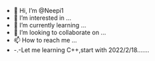 - 👋 Hi, I’m @Neepi1
- 👀 I’m interested in ...
- 🌱 I’m currently learning ...
- 💞️ I’m looking to collaborate on ...
- 📫 How to reach me ...
- -.-Let me learning C++,start with 2022/2/18.......
<!---
Neepi1/Neepi1 is a ✨ special ✨ repository because its `README.md` (this file) appears on your GitHub profile.
You can click the Preview link to take a look at your changes.
--->
